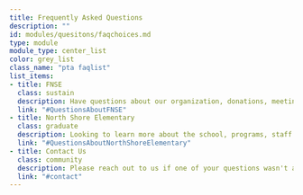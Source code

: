 ```yaml
---
title: Frequently Asked Questions
description: ""
id: modules/quesitons/faqchoices.md
type: module
module_type: center_list
color: grey_list
class_name: "pta faqlist"
list_items:
- title: FNSE
  class: sustain
  description: Have questions about our organization, donations, meetings, or other conerns?
  link: "#QuestionsAboutFNSE"
- title: North Shore Elementary
  class: graduate
  description: Looking to learn more about the school, programs, staff and what's in store?
  link: "#QuestionsAboutNorthShoreElementary"
- title: Contact Us
  class: community
  description: Please reach out to us if one of your questions wasn't answered, or with feedback.
  link: "#contact"
---
```

